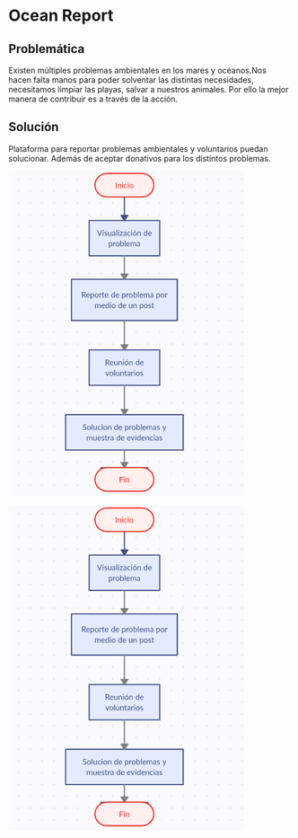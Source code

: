 # Ocean Report
## Problemática
Existen múltiples problemas ambientales en los mares y océanos.Nos hacen falta manos para poder solventar las distintas necesidades, necesitamos limpiar las playas, salvar a nuestros animales. Por ello la mejor manera de contribuir es a través de la acción.
## Solución
Plataforma para reportar problemas ambientales y voluntarios puedan solucionar. Además de aceptar donativos para los distintos problemas.


![Selección solución](https://github.com/z750mm13/hack-the-ocean/blob/main/screenshots/Captura%20de%20pantalla%20de%202022-05-15%2018-41-56.png?raw=true)

![Pagina principal](https://github.com/z750mm13/hack-the-ocean/blob/main/screenshots/Captura%20de%20pantalla%20de%202022-05-15%2018-41-56.png?raw=true)
